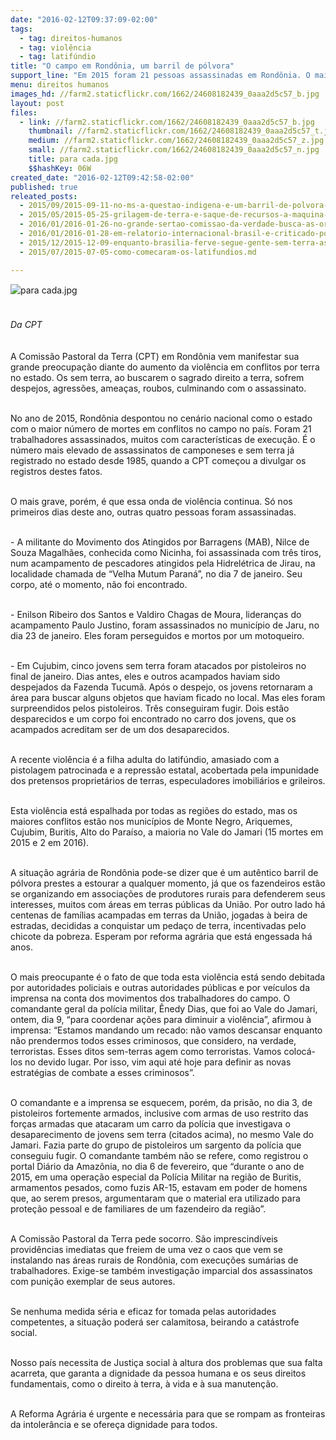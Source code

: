 ```yaml
---
date: "2016-02-12T09:37:09-02:00"
tags:
  - tag: direitos-humanos
  - tag: violência
  - tag: latifúndio
title: "O campo em Rondônia, um barril de pólvora"
support_line: "Em 2015 foram 21 pessoas assassinadas em Rondônia. O mais grave, porém, é que essa intensa onda de violência continua. Apenas no primeiro mês de 2016 outras quatro pessoas já foram mortas."
menu: direitos humanos
images_hd: //farm2.staticflickr.com/1662/24608182439_0aaa2d5c57_b.jpg
layout: post
files:
  - link: //farm2.staticflickr.com/1662/24608182439_0aaa2d5c57_b.jpg
    thumbnail: //farm2.staticflickr.com/1662/24608182439_0aaa2d5c57_t.jpg
    medium: //farm2.staticflickr.com/1662/24608182439_0aaa2d5c57_z.jpg
    small: //farm2.staticflickr.com/1662/24608182439_0aaa2d5c57_n.jpg
    title: para cada.jpg
    $$hashKey: 06W
created_date: "2016-02-12T09:42:58-02:00"
published: true
releated_posts:
  - 2015/09/2015-09-11-no-ms-a-questao-indigena-e-um-barril-de-polvora-prestes-a-explodir.md
  - 2015/05/2015-05-25-grilagem-de-terra-e-saque-de-recursos-a-maquina-de-matar-na-amazonia.md
  - 2016/01/2016-01-26-no-grande-sertao-comissao-da-verdade-busca-as-origens-das-injusticas-fundiarias.md
  - 2016/01/2016-01-28-em-relatorio-internacional-brasil-e-criticado-por-aumento-da-violencia-no-campo.md
  - 2015/12/2015-12-09-enquanto-brasilia-ferve-segue-gente-sem-terra-assassinada.md
  - 2015/07/2015-07-05-como-comecaram-os-latifundios.md

---
```

<p style="line-height: 20.8px;"><img alt="para cada.jpg" src="//farm2.staticflickr.com/1662/24608182439_0aaa2d5c57_b.jpg" /></p>

<p style="line-height: 20.8px;"><br />
<em>Da&nbsp;CPT</em></p>

<p><br />
A Comiss&atilde;o Pastoral da Terra (CPT) em Rond&ocirc;nia vem manifestar sua grande preocupa&ccedil;&atilde;o diante do aumento da viol&ecirc;ncia em conflitos por terra no estado. Os sem terra, ao buscarem o sagrado direito a terra, sofrem despejos, agress&otilde;es, amea&ccedil;as, roubos, culminando com o assassinato.</p>

<p><br />
No ano de 2015, Rond&ocirc;nia despontou no cen&aacute;rio nacional como o estado com o maior n&uacute;mero de mortes em conflitos no campo no pa&iacute;s. Foram 21 trabalhadores assassinados, muitos com caracter&iacute;sticas de execu&ccedil;&atilde;o. &Eacute; o n&uacute;mero mais elevado de assassinatos de camponeses e sem terra j&aacute; registrado no estado desde 1985, quando a CPT come&ccedil;ou a divulgar os registros destes fatos.</p>

<p><br />
O mais grave, por&eacute;m, &eacute; que essa onda de viol&ecirc;ncia continua. S&oacute; nos primeiros dias deste ano, outras quatro pessoas foram assassinadas.</p>

<p><br />
- A militante do Movimento dos Atingidos por Barragens (MAB), Nilce de Souza Magalh&atilde;es, conhecida como Nicinha, foi assassinada com tr&ecirc;s tiros, num acampamento de pescadores atingidos pela Hidrel&eacute;trica de Jirau, na localidade chamada de &ldquo;Velha Mutum Paran&aacute;&rdquo;, no dia 7 de janeiro. Seu corpo, at&eacute; o momento, n&atilde;o foi encontrado.</p>

<p><br />
- Enilson Ribeiro dos Santos e Valdiro Chagas de Moura, lideran&ccedil;as do acampamento Paulo Justino, foram assassinados no munic&iacute;pio de Jaru, no dia 23 de janeiro. Eles foram perseguidos e mortos por um motoqueiro.</p>

<p><br />
- Em Cujubim, cinco jovens sem terra foram atacados por pistoleiros no final de janeiro. Dias antes, eles e outros acampados haviam sido despejados da Fazenda Tucum&atilde;. Ap&oacute;s o despejo, os jovens retornaram a &aacute;rea para buscar alguns objetos que haviam ficado no local. Mas eles foram surpreendidos pelos pistoleiros. Tr&ecirc;s conseguiram fugir. Dois est&atilde;o desparecidos e um corpo foi encontrado no carro dos jovens, que os acampados acreditam ser de um dos desaparecidos.</p>

<p><br />
A recente viol&ecirc;ncia &eacute; a filha adulta do latif&uacute;ndio, amasiado com a pistolagem patrocinada e a repress&atilde;o estatal, acobertada pela impunidade dos pretensos propriet&aacute;rios de terras, especuladores imobili&aacute;rios e grileiros.</p>

<p><br />
Esta viol&ecirc;ncia est&aacute; espalhada por todas as regi&otilde;es do estado, mas os maiores conflitos est&atilde;o nos munic&iacute;pios de Monte Negro, Ariquemes, Cujubim, Buritis, Alto do Para&iacute;so, a maioria no Vale do Jamari (15 mortes em 2015 e 2 em 2016).</p>

<p><br />
A situa&ccedil;&atilde;o agr&aacute;ria de Rond&ocirc;nia pode-se dizer que &eacute; um aut&ecirc;ntico barril de p&oacute;lvora prestes a estourar a qualquer momento, j&aacute; que os fazendeiros est&atilde;o se organizando em associa&ccedil;&otilde;es de produtores rurais para defenderem seus interesses, muitos com &aacute;reas em terras p&uacute;blicas da Uni&atilde;o. Por outro lado h&aacute; centenas de fam&iacute;lias acampadas em terras da Uni&atilde;o, jogadas &agrave; beira de estradas, decididas a conquistar um peda&ccedil;o de terra, incentivadas pelo chicote da pobreza. Esperam por reforma agr&aacute;ria que est&aacute; engessada h&aacute; anos.</p>

<p><br />
O mais preocupante &eacute; o fato de que toda esta viol&ecirc;ncia est&aacute; sendo debitada por autoridades policiais e outras autoridades p&uacute;blicas e por ve&iacute;culos da imprensa na conta dos movimentos dos trabalhadores do campo. O comandante geral da pol&iacute;cia militar, &Ecirc;nedy Dias, que foi ao Vale do Jamari, ontem, dia 9, &ldquo;para coordenar a&ccedil;&otilde;es para diminuir a viol&ecirc;ncia&rdquo;, afirmou &agrave; imprensa: &ldquo;Estamos mandando um recado: n&atilde;o vamos descansar enquanto n&atilde;o prendermos todos esses criminosos, que considero, na verdade, terroristas. Esses ditos sem-terras agem como terroristas. Vamos coloc&aacute;-los no devido lugar. Por isso, vim aqui at&eacute; hoje para definir as novas estrat&eacute;gias de combate a esses criminosos&rdquo;.</p>

<p><br />
O comandante e a imprensa se esquecem, por&eacute;m, da pris&atilde;o, no dia 3, de pistoleiros fortemente armados, inclusive com armas de uso restrito das for&ccedil;as armadas que atacaram um carro da pol&iacute;cia que investigava o desaparecimento de jovens sem terra (citados acima), no mesmo Vale do Jamari. Fazia parte do grupo de pistoleiros um sargento da pol&iacute;cia que conseguiu fugir. O comandante tamb&eacute;m n&atilde;o se refere, como registrou o portal Di&aacute;rio da Amaz&ocirc;nia, no dia 6 de fevereiro, que &ldquo;durante o ano de 2015, em uma opera&ccedil;&atilde;o especial da Pol&iacute;cia Militar na regi&atilde;o de Buritis, armamentos pesados, como fuzis AR-15, estavam em poder de homens que, ao serem presos, argumentaram que o material era utilizado para prote&ccedil;&atilde;o pessoal e de familiares de um fazendeiro da regi&atilde;o&rdquo;.</p>

<p><br />
A Comiss&atilde;o Pastoral da Terra pede socorro. S&atilde;o imprescind&iacute;veis provid&ecirc;ncias imediatas que freiem de uma vez o caos que vem se instalando nas &aacute;reas rurais de Rond&ocirc;nia, com execu&ccedil;&otilde;es sum&aacute;rias de trabalhadores. Exige-se tamb&eacute;m investiga&ccedil;&atilde;o imparcial dos assassinatos com puni&ccedil;&atilde;o exemplar de seus autores.</p>

<p><br />
Se nenhuma medida s&eacute;ria e eficaz for tomada pelas autoridades competentes, a situa&ccedil;&atilde;o poder&aacute; ser calamitosa, beirando a cat&aacute;strofe social.</p>

<p><br />
Nosso pa&iacute;s necessita de Justi&ccedil;a social &agrave; altura dos problemas que sua falta acarreta, que garanta a dignidade da pessoa humana e os seus direitos fundamentais, como o direito &agrave; terra, &agrave; vida e &agrave; sua manuten&ccedil;&atilde;o.</p>

<p><br />
A Reforma Agr&aacute;ria &eacute; urgente e necess&aacute;ria para que se rompam as fronteiras da intoler&acirc;ncia e se ofere&ccedil;a dignidade para todos.</p>
